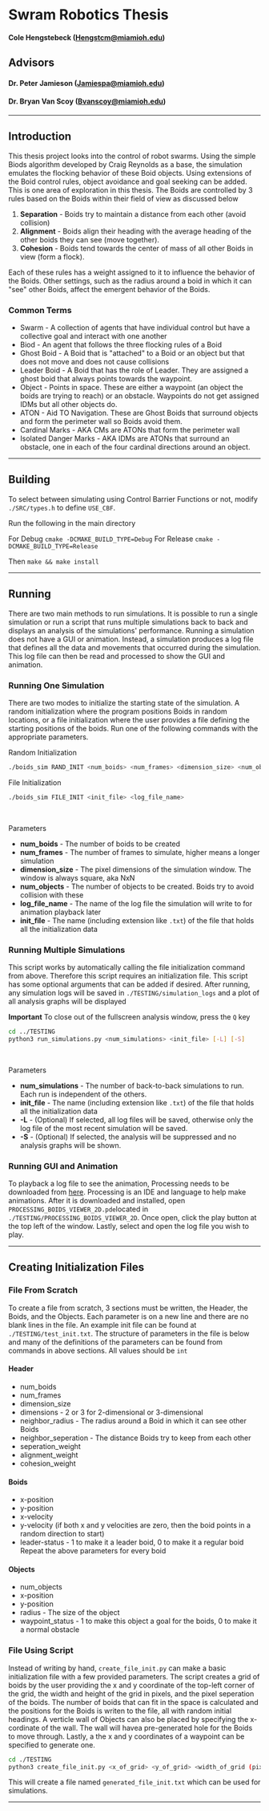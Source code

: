# Swram Robotics Thesis
#### Cole Hengstebeck (Hengstcm@miamioh.edu)
## Advisors
#### Dr. Peter Jamieson (Jamiespa@miamioh.edu)
#### Dr. Bryan Van Scoy (Bvanscoy@miamioh.edu)

---

## Introduction
This thesis project looks into the control of robot swarms. Using the simple Biods algorithm developed by Craig Reynolds as a base, the simulation emulates the flocking behavior of these Boid objects. Using extensions of the Boid control rules, object avoidance and goal seeking can be added. This is one area of exploration in this thesis. The Boids are controlled by 3 rules based on the Boids within their field of view as discussed below

1. **Separation** - Boids try to maintain a distance from each other (avoid collision)
2. **Alignment** - Boids align their heading with the average heading of the other boids they can see (move together).
3. **Cohesion** - Boids tend towards the center of mass of all other Boids in view (form a flock).

Each of these rules has a weight assigned to it to influence the behavior of the Boids. Other settings, such as the radius around a boid in which it can "see" other Boids, affect the emergent behavior of the Boids.

### Common Terms

- Swarm - A collection of agents that have individual control but have a collective goal and interact with one another
- Biod - An agent that follows the three flocking rules of a Boid
- Ghost Boid - A Boid that is "attached" to a Boid or an object but that does not move and does not cause collisions
- Leader Boid - A Boid that has the role of Leader. They are assigned a ghost boid that always points towards the waypoint.
- Object - Points in space. These are either a waypoint (an object the boids are trying to reach) or an obstacle. Waypoints do not get assigned IDMs but all other objects do.
- ATON - Aid TO Navigation. These are Ghost Boids that surround objects and form the perimeter wall so Boids avoid them.
- Cardinal Marks - AKA CMs are ATONs that form the perimeter wall
- Isolated Danger Marks - AKA IDMs are ATONs that surround an obstacle, one in each of the four cardinal directions around an object.
  

---

## Building


To select between simulating using Control Barrier Functions or not,
modify `./SRC/types.h` to define `USE_CBF`.


Run the following in the main directory

For Debug `cmake -DCMAKE_BUILD_TYPE=Debug`
For Release `cmake -DCMAKE_BUILD_TYPE=Release`

Then `make && make install`

---

## Running

There are two main methods to run simulations. It is possible to run a single simulation or run a script that runs multiple simulations back to back and displays an analysis of the simulations' performance.  Running a simulation does not have a GUI or animation. Instead, a simulation produces a log file that defines all the data and movements that occurred during the simulation. This log file can then be read and processed to show the GUI and animation.

### Running One Simulation

There are two modes to initialize the starting state of the simulation. A random initialization where the program positions Boids in random locations, or a file initialization where the user provides a file defining the starting positions of the boids. Run one of the following commands with the appropriate parameters.

Random Initialization
```bash
./boids_sim RAND_INIT <num_boids> <num_frames> <dimension_size> <num_objects> <log_file_name>
```

File Initialization
```bash
./boids_sim FILE_INIT <init_file> <log_file_name>
```
<br>

Parameters
- **num_boids** - The number of boids to be created
- **num_frames** - The number of frames to simulate, higher means a longer simulation
- **dimension_size** - The pixel dimensions of the simulation window. The window is always square, aka NxN
- **num_objects** - The number of objects to be created. Boids try to avoid collision with these
- **log_file_name** - The name of the log file the simulation will write to for animation playback later
- **init_file** - The name (including extension like `.txt`) of the file that holds all the initialization data


### Running Multiple Simulations

This script works by automatically calling the file initialization command from above. Therefore this script requires an initialization file. This script has some optional arguments that can be added if desired. After running, any simulation logs will be saved in `./TESTING/simulation_logs` and a plot of all analysis graphs will be displayed

**Important** To close out of the fullscreen analysis window, press the `Q` key

```bash
cd ../TESTING
python3 run_simulations.py <num_simulations> <init_file> [-L] [-S]
```
<br>

Parameters
- **num_simulations** - The number of back-to-back simulations to run. Each run is independent of the others.
- **init_file** - The name (including extension like `.txt`) of the file that holds all the initialization data
- **-L** - (Optional) If selected, all log files will be saved, otherwise only the log file of the most recent simulation will be saved.
- **-S** - (Optional) If selected, the analysis will be suppressed and no analysis graphs will be shown.

### Running GUI and Animation

To playback a log file to see the animation, Processing needs to be downloaded from [here](https://processing.org/download). Processing is an IDE and language to help make animations. After it is downloaded and installed, open `PROCESSING_BOIDS_VIEWER_2D.pde`located in `./TESTING/PROCESSING_BOIDS_VIEWER_2D`. Once open, click the play button at the top left of the window. Lastly, select and open the log file you wish to play.

---

## Creating Initialization Files

### File From Scratch

To create a file from scratch, 3 sections must be written, the Header, the Boids, and the Objects. Each parameter is on a new line and there are no blank lines in the file. An example init file can be found at `./TESTING/test_init.txt`. The structure of parameters in the file is below and many of the definitions of the parameters can be found from commands in above sections. All values should be `int`

#### Header

- num_boids
- num_frames
- dimension_size
- dimensions - 2 or 3 for 2-dimensional or 3-dimensional
- neighbor_radius - The radius around a Boid in which it can see other Boids
- neighbor_seperation - The distance Boids try to keep from each other
- seperation_weight
- alignment_weight
- cohesion_weight

#### Boids

- x-position
- y-position
- x-velocity
- y-velocity (if both x and y velocities are zero, then the boid points in a random direction to start)
- leader-status - 1 to make it a leader boid, 0 to make it a regular boid
Repeat the above parameters for every boid

#### Objects

- num_objects
- x-position
- y-position
- radius - The size of the object
- waypoint_status - 1 to make this object a goal for the boids, 0 to make it a normal obstacle

### File Using Script

Instead of writing by hand, `create_file_init.py` can make a basic initialization file with a few provided parameters. The script creates a grid of boids by the user providing the x and y coordinate of the top-left corner of the grid, the width and height of the grid in pixels, and the pixel seperation of the boids. The number of boids that can fit in the space is calculated and the positions for the Boids is writen to the file, all with random initial headings. A verticle wall of Objects can also be placed by specifying the x-cordinate of the wall. The wall will havea pre-generated hole for the Boids to move through. Lastly, a the x and y coordinates of a waypoint can be specified to generate one.

```bash
cd ./TESTING
python3 create_file_init.py <x_of_grid> <y_of_grid> <width_of_grid (pixels)> <height_of_grid (pixels)> <Boid seperation (pixels)> <x_of_wall> <x_of_waypoint> <y_of_waypoint>
```

This will create a file named `generated_file_init.txt` which can be used for simulations.

---